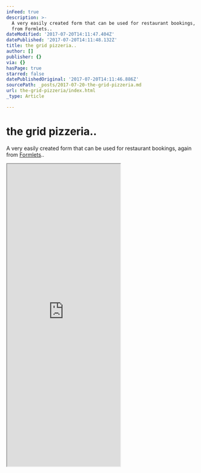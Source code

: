 ```yaml
---
inFeed: true
description: >-
  A very easily created form that can be used for restaurant bookings, again
  from Formlets..
dateModified: '2017-07-20T14:11:47.404Z'
datePublished: '2017-07-20T14:11:48.132Z'
title: the grid pizzeria..
author: []
publisher: {}
via: {}
hasPage: true
starred: false
datePublishedOriginal: '2017-07-20T14:11:46.886Z'
sourcePath: _posts/2017-07-20-the-grid-pizzeria.md
url: the-grid-pizzeria/index.html
_type: Article

---
```

# the grid pizzeria..

A very easily created form that can be used for restaurant bookings, again from [Formlets][0]..

<iframe src="https://the-grid.github.io/ed-userhtml/?g=eJyzyUwrSsxNVchMsVVKyy_KzUktKdaFiCkpFBcl2ypllJQUFFvp68Nk9ZLzc8GcYv2SRMsASwt3ryS3EPfMlGwXfXuITtuSotJUtTJbQyUFMD8pvygltchWyUBJoTwzpSTDVsnQwEBVyc5GH6LeDgBp1S1y" height="800" style=""></iframe>



[0]: https://formlets.com/?ref=gridtalk